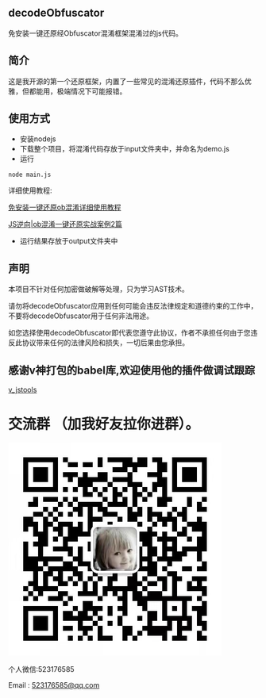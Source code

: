 ## decodeObfuscator

免安装一键还原经Obfuscator混淆框架混淆过的js代码。

## 简介

这是我开源的第一个还原框架，内置了一些常见的混淆还原插件，代码不那么优雅，但都能用，极端情况下可能报错。

## 使用方式

+ 安装nodejs
+ 下载整个项目，将混淆代码存放于input文件夹中，并命名为demo.js
+ 运行
```shell
node main.js
```
详细使用教程:

[免安装一键还原ob混淆详细使用教程](https://mp.weixin.qq.com/s/SPq9lccW9nXYREp1494bhg)

[JS逆向|ob混淆一键还原实战案例2篇](https://mp.weixin.qq.com/s/ibVmlHNIQjUcga4fYxmhCA)


+ 运行结果存放于output文件夹中


## 声明

本项目不针对任何加密做破解等处理，只为学习AST技术。

请勿将decodeObfuscator应用到任何可能会违反法律规定和道德约束的工作中，不要将decodeObfuscator用于任何非法用途。

如您选择使用decodeObfuscator即代表您遵守此协议，作者不承担任何由于您违反此协议带来任何的法律风险和损失，一切后果由您承担。

## 感谢v神打包的babel库,欢迎使用他的插件做调试跟踪

[v_jstools](https://github.com/cilame/v_jstools)

# 交流群 （加我好友拉你进群）。


![Test](https://github.com/Tsaiboss/ControlFlow/blob/main/QR%20code/%E5%BE%AE%E4%BF%A1%E5%8F%B7.jpg) 

个人微信:523176585

Email : 523176585@qq.com


